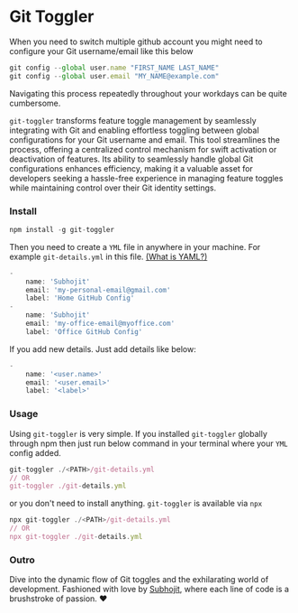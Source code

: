 # Git Toggler

When you need to switch multiple github account you might need to configure your Git username/email like this below

```javascript
git config --global user.name "FIRST_NAME LAST_NAME"
git config --global user.email "MY_NAME@example.com"
```

Navigating this process repeatedly throughout your workdays can be quite cumbersome.

```git-toggler```  transforms feature toggle management by seamlessly integrating with Git and enabling effortless toggling between global configurations for your Git username and email. This tool streamlines the process, offering a centralized control mechanism for swift activation or deactivation of features. Its ability to seamlessly handle global Git configurations enhances efficiency, making it a valuable asset for developers seeking a hassle-free experience in managing feature toggles while maintaining control over their Git identity settings.

### Install

```javascript
npm install -g git-toggler
```

Then you need to create a ```YML``` file in anywhere in your machine. For example ```git-details.yml``` in this file. [(What is YAML?)](https://www.redhat.com/en/topics/automation/what-is-yaml)

```javascript
-
    name: 'Subhojit'
    email: 'my-personal-email@gmail.com'
    label: 'Home GitHub Config'
-
    name: 'Subhojit'
    email: 'my-office-email@myoffice.com'
    label: 'Office GitHub Config'
```

If you add new details. Just add details like below:

```javascript
-
    name: '<user.name>'
    email: '<user.email>'
    label: '<label>'
```

### Usage

Using ```git-toggler``` is very simple. If you installed ```git-toggler``` globally through npm then just run below command in your terminal where your ```YML``` config added.

```javascript
git-toggler ./<PATH>/git-details.yml
// OR
git-toggler ./git-details.yml
```

or you don't need to install anything. ```git-toggler``` is available via ```npx``` 

```javascript
npx git-toggler ./<PATH>/git-details.yml
// OR
npx git-toggler ./git-details.yml
```

### Outro

Dive into the dynamic flow of Git toggles and the exhilarating world of development. Fashioned with love by [Subhojit](https://subhojit.me/), where each line of code is a brushstroke of passion. ❤️